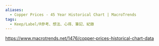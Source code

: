 ```yaml
---
aliases:
  - Copper Prices - 45 Year Historical Chart | MacroTrends
tags:
  - Keep/Label/R參考、想法、心得、筆記、紀錄
---
```


https://www.macrotrends.net/1476/copper-prices-historical-chart-data